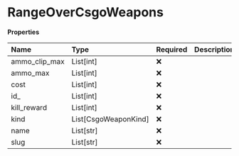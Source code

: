 # RangeOverCsgoWeapons

**Properties**

| Name          | Type                 | Required | Description |
| :------------ | :------------------- | :------- | :---------- |
| ammo_clip_max | List[int]            | ❌       |             |
| ammo_max      | List[int]            | ❌       |             |
| cost          | List[int]            | ❌       |             |
| id\_          | List[int]            | ❌       |             |
| kill_reward   | List[int]            | ❌       |             |
| kind          | List[CsgoWeaponKind] | ❌       |             |
| name          | List[str]            | ❌       |             |
| slug          | List[str]            | ❌       |             |

<!-- This file was generated by liblab | https://liblab.com/ -->
